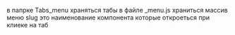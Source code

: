 в папрке Tabs_menu храняться табы
в файле _menu.js храниться массив меню
slug это наименование компонента которые откроеться при клиеке на таб